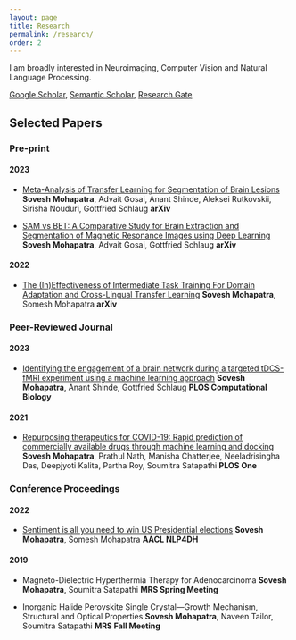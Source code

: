 ```yaml
---
layout: page
title: Research
permalink: /research/
order: 2
---
```

I am broadly interested in Neuroimaging, Computer Vision and Natural Language Processing.

[Google Scholar](https://scholar.google.com/citations?user=_IqJIZcAAAAJ&hl=en), [Semantic Scholar](https://www.semanticscholar.org/author/Sovesh-Mohapatra/2186185878), [Research Gate](https://www.researchgate.net/profile/Sovesh-Mohapatra-2)

## Selected Papers

### Pre-print

#### 2023

* [Meta-Analysis of Transfer Learning for Segmentation of Brain Lesions](https://arxiv.org/abs/2306.11714)
**Sovesh Mohapatra**, Advait Gosai, Anant Shinde, Aleksei Rutkovskii, Sirisha Nouduri, Gottfried Schlaug
**arXiv**

* [SAM vs BET: A Comparative Study for Brain Extraction and Segmentation of Magnetic Resonance Images using Deep Learning](https://arxiv.org/abs/2304.04738)
**Sovesh Mohapatra**, Advait Gosai, Gottfried Schlaug
**arXiv**

#### 2022

* [The (In)Effectiveness of Intermediate Task Training For Domain Adaptation and Cross-Lingual Transfer Learning](https://arxiv.org/abs/2210.01091)
**Sovesh Mohapatra**, Somesh Mohapatra
**arXiv**

### Peer-Reviewed Journal

#### 2023

* [Identifying the engagement of a brain network during a targeted tDCS-fMRI experiment using a machine learning approach](https://journals.plos.org/ploscompbiol/article?id=10.1371/journal.pcbi.1011012)
**Sovesh Mohapatra**, Anant Shinde, Gottfried Schlaug
**PLOS Computational Biology**

#### 2021

* [Repurposing therapeutics for COVID-19: Rapid prediction of commercially available drugs through machine learning and docking](https://journals.plos.org/plosone/article?id=10.1371/journal.pone.0241543)
**Sovesh Mohapatra**, Prathul Nath, Manisha Chatterjee, Neeladrisingha Das, Deepjyoti Kalita, Partha Roy, Soumitra Satapathi 
**PLOS One**

### Conference Proceedings

#### 2022

* [Sentiment is all you need to win US Presidential elections](https://arxiv.org/abs/2209.13487)
**Sovesh Mohapatra**, Somesh Mohapatra
**AACL NLP4DH**

#### 2019

* Magneto-Dielectric Hyperthermia Therapy for Adenocarcinoma
**Sovesh Mohapatra**, Soumitra Satapathi
**MRS Spring Meeting**

* Inorganic Halide Perovskite Single Crystal—Growth Mechanism, Structural and Optical Properties
**Sovesh Mohapatra**, Naveen Tailor, Soumitra Satapathi
**MRS Fall Meeting**
